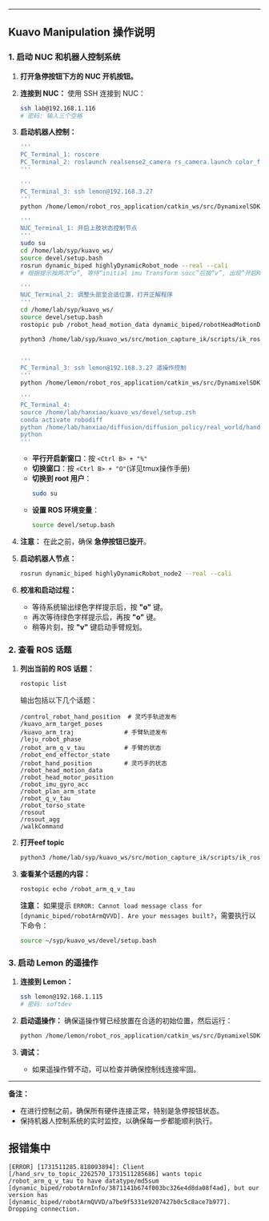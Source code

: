 
---

## **Kuavo Manipulation 操作说明**

### **1. 启动 NUC 和机器人控制系统**
1. **打开急停按钮下方的 NUC 开机按钮。**
2. **连接到 NUC：**
   使用 SSH 连接到 NUC：
   ```bash
   ssh lab@192.168.1.116
   # 密码: 输入三个空格
   ```

3. **启动机器人控制：**
   ```bash
   '''
   PC_Terminal_1: roscore
   PC_Terminal_2: roslaunch realsense2_camera rs_camera.launch color_fps:=30 color_height:=480 color_width:=640
   '''

   '''
   PC_Terminal_3: ssh lemon@192.168.3.27 
   '''
   python /home/lemon/robot_ros_application/catkin_ws/src/DynamixelSDK/python/tests/protocol1_0/position_publish_2_for_huawei.py

   '''
   NUC_Terminal_1: 开启上肢状态控制节点
   '''
   sudo su 
   cd /home/lab/syp/kuavo_ws/
   source devel/setup.bash
   rosrun dynamic_biped highlyDynamicRobot_node --real --cali
   # 根据提示按两次“o”, 等待“initial imu Transform succ”后按“v”, 出现“开启ROS进行手臂规划”, 至此打开手臂所有状态发布节点
   
   '''
   NUC_Terminal_2: 调整头部至合适位置，打开正解程序
   '''
   cd /home/lab/syp/kuavo_ws/
   source devel/setup.bash
   rostopic pub /robot_head_motion_data dynamic_biped/robotHeadMotionData "{joint_data: [-8, -25.0]}"
   
   python3 /home/lab/syp/kuavo_ws/src/motion_capture_ik/scripts/ik_ros_convert.py
   

   '''
   PC_Terminal_3: ssh lemon@192.168.3.27 遥操作控制
   '''
   python /home/lemon/robot_ros_application/catkin_ws/src/DynamixelSDK/python/tests/protocol1_0/position_publish_2_for_huawei.py
   
   '''
   PC_Terminal_4: 
   source /home/lab/hanxiao/kuavo_ws/devel/setup.zsh
   conda activate robodiff
   python /home/lab/hanxiao/diffusion/diffusion_policy/real_world/hand_srv_to_topic.py
   python 
   '''

   
   ```

   - **平行开启新窗口**：按 `<Ctrl B> + "%"`
   - **切换窗口**：按 `<Ctrl B> + "O"`(详见tmux操作手册)
   - **切换到 root 用户**：
     ```bash
     sudo su
     ```
   - **设置 ROS 环境变量**：
     ```bash
     source devel/setup.bash
     ```

4. **注意：** 在此之前，确保 **急停按钮已旋开**。

5. **启动机器人节点：**
   ```bash
   rosrun dynamic_biped highlyDynamicRobot_node2 --real --cali
   ```

6. **校准和启动过程：**
   - 等待系统输出绿色字样提示后，按 **"o"** 键。
   - 再次等待绿色字样提示后，再按 **"o"** 键。
   - 稍等片刻，按 **"v"** 键启动手臂规划。



### **2. 查看 ROS 话题**
1. **列出当前的 ROS 话题：**
   ```bash
   rostopic list
   ```
   输出包括以下几个话题：
   ```
   /control_robot_hand_position  # 灵巧手轨迹发布
   /kuavo_arm_target_poses
   /kuavo_arm_traj              # 手臂轨迹发布
   /leju_robot_phase
   /robot_arm_q_v_tau           # 手臂的状态
   /robot_end_effector_state
   /robot_hand_position         # 灵巧手的状态
   /robot_head_motion_data
   /robot_head_motor_position
   /robot_imu_gyro_acc
   /robot_plan_arm_state
   /robot_q_v_tau
   /robot_torso_state
   /rosout
   /rosout_agg
   /walkCommand
   ```
2. **打开eef topic**
   ```bash
   python3 /home/lab/syp/kuavo_ws/src/motion_capture_ik/scripts/ik_ros_convert.py
   ```
2. **查看某个话题的内容：**
   ```bash
   rostopic echo /robot_arm_q_v_tau
   ```

   **注意：** 如果提示 `ERROR: Cannot load message class for [dynamic_biped/robotArmQVVD]. Are your messages built?`，需要执行以下命令：
   ```bash
   source ~/syp/kuavo_ws/devel/setup.bash
   ```

### **3. 启动 Lemon 的遥操作**
1. **连接到 Lemon：**
   ```bash
   ssh lemon@192.168.1.115
   # 密码: softdev
   ```

2. **启动遥操作：**
   确保遥操作臂已经放置在合适的初始位置，然后运行：
   ```bash
   python /home/lemon/robot_ros_application/catkin_ws/src/DynamixelSDK/python/tests/protocol1_0/position_publish_2_for_huawei.py
   ```

3. **调试：**
   - 如果遥操作臂不动，可以检查并确保控制线连接牢固。

---

**备注：**
- 在进行控制之前，确保所有硬件连接正常，特别是急停按钮状态。
- 保持机器人控制系统的实时监控，以确保每一步都能顺利执行。

## 报错集中
```
[ERROR] [1731511285.818093894]: Client [/hand_srv_to_topic_2262570_1731511285686] wants topic /robot_arm_q_v_tau to have datatype/md5sum [dynamic_biped/robotArmInfo/3871141b674f003bc326e4d8da08f4ad], but our version has [dynamic_biped/robotArmQVVD/a7be9f5331e9207427b0c5c8ace7b977]. Dropping connection.
```